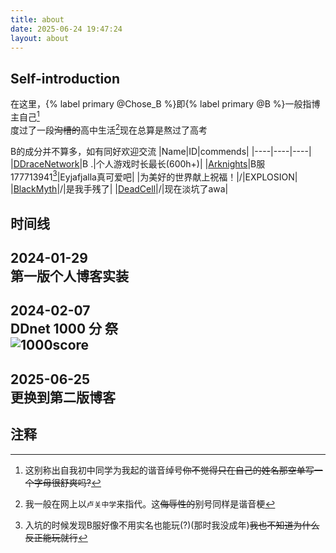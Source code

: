 ```yaml
---
title: about
date: 2025-06-24 19:47:24
layout: about
---
```

## Self-introduction
在这里，{% label primary @Chose_B %}即{% label primary @B %}一般指博主自己[^1]  
度过了一段~~沟槽的~~高中生活[^2]现在总算是熬过了高考

B的成分并不算多，如有同好欢迎交流
|Name|ID|commends|
|----|----|----|
|[DDraceNetwork](https://ddnet.org/players/B-32--32--32--46-/)|B   .|个人游戏时长最长(600h+)|
|[Arknights](https://ak.hypergryph.com/#index)|B服177713941[^3]|Eyjafjalla真可爱吧|
|为美好的世界献上祝福！|/|EXPLOSION|
|[BlackMyth](https://store.steampowered.com/app/2358720/_/)|/|是我手残了|
|[DeadCell](https://store.steampowered.com/app/588650/Dead_Cells/)|/|现在淡坑了awa|


## 时间线
2024-01-29  
第一版个人博客实装  
---
2024-02-07  
DDnet 1000 分 祭  
![1000score](/img/about/1000score.png)  
---
2025-06-25  
更换到第二版博客
---

## 注释
[^1]: 这别称出自我初中同学为我起的谐音绰号~~你不觉得只在自己的姓名那空单写一个字母很舒爽吗?~~  

[^2]: 我一般在网上以`卢关中学`来指代。这~~侮辱性的~~别号同样是谐音梗

[^3]: 入坑的时候发现B服好像不用实名也能玩(?)(那时我没成年)~~我也不知道为什么反正能玩就行~~